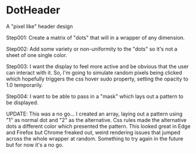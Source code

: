 # DotHeader
A "pixel like" header design

Step001: Create a matrix of "dots" that will in a wrapper of any dimension.

Step002: Add some variety or non-uniformity to the "dots" so it's not a sheet of one single color.

Step003: I want the display to feel more active and be obvious that the user can interact with it. So, I'm going to simulate random pixels being clicked which hopefully triggers the css hover sudo property, setting the opacity to 1.0 temporarily. 

Step004: I want to be able to pass in a "mask" which lays out a pattern to be displayed.

UPDATE: This was a no go... I created an array, laying out a pattern using "1" as normal dot and "2" as the alternative. Css rules made the alternative dots a different color which presented the pattern. This looked great in Edge and Firefox but Chrome freaked out, weird rendering issues that jumped across the whole wrapper at random. Something to try again in the future but for now it's a no go.